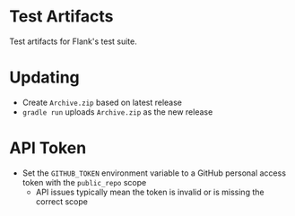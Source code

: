 # Test Artifacts

Test artifacts for Flank's test suite.

# Updating

- Create `Archive.zip` based on latest release
- `gradle run` uploads `Archive.zip` as the new release

# API Token

- Set the `GITHUB_TOKEN` environment variable to a GitHub personal access token with the `public_repo` scope
  - API issues typically mean the token is invalid or is missing the correct scope
